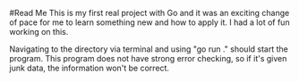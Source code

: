 #Read Me
This is my first real project with Go and it was an exciting change of pace for me to learn something new and how to apply it. I had a lot of fun working on this. 

Navigating to the directory via terminal and using "go run ." should start the program.
This program does not have strong error checking, so if it's given junk data, the information won't be correct.
